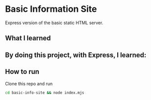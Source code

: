 # Basic Information Site

Express version of the basic static HTML server.

## What I learned

By  doing this project, with Express, I learned:
- 

## How to run

Clone this repo and run
```bash
cd basic-info-site && node index.mjs
```